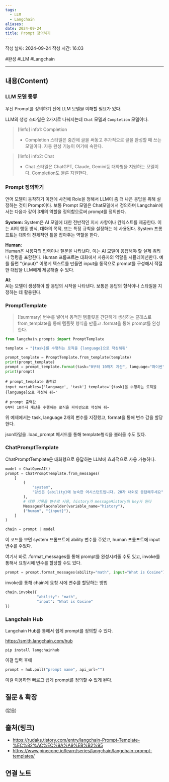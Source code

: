 ```yaml
---
tags:
  - LLM
  - Langchain
aliases: 
date: 2024-09-24
title: Prompt 정의하기
---
```

작성 날짜: 2024-09-24
작성 시간: 16:03

#완성 #LLM #Langchain 

----
## 내용(Content)

### LLM 모델 종류

우선 Prompt를 정의하기 전에 LLM 모델을 이해할 필요가 있다.

LLM의 생성 스타일은 2가지로 나눠지는데 `Chat` 모델과 `Completion` 모델이다.


>[!info] info1: Completion
>- Completion 스타일은 중간에 글을 써놓고 추가적으로 글을 완성할 때 쓰는 모델이다. 자동 완성 기능이 여기에 속한다.
>

>[!info] info2: Chat
>- Chat 스타일은 ChatGPT, Claude, Gemini등 대화형을 지원하는 모델이다. Completion도 물론 지원한다.

### Prompt 정의하기

언어 모델이 동작하기 이전에 사전에 Role을 정해서 LLM이 좀 더 나은 응답을 위해 설정하는 것이 Prompt이다. 보통 Prompt 모델은 Chat모델에서 정의하며 Langchain에서는 다음과 같이 3개의 역할을 정의함으로써 prompt를 정의한다.

**System:**
System은 AI 모델에 대한 전반적인 지시 사항이나 컨텍스트를 제공한다. 이는 AI의 행동 방식, 대화의 목적, 또는 특정 규칙을 설정하는 데 사용된다. System 프롬프트는 대화의 전체적인 틀을 잡아주는 역할을 한다.

**Human**:  
Human은 사용자의 입력이나 질문을 나타낸다. 이는 AI 모델이 응답해야 할 실제 쿼리나 명령을 포함한다. Human 프롬프트는 대화에서 사용자의 역할을 시뮬레이션한다. 예를 들면 "{input}" 이렇게 텍스트를 만들면 input을 동적으로 prompt를 구성해서 적절한 대답을 LLM에게 제공해줄 수 있다.

**AI**:  
AI는 모델이 생성해야 할 응답의 시작을 나타낸다. 보통은 응답의 형식이나 스타일을 지정하는 데 활용된다.

### PromptTemplate

>[!summary]
> 변수를 넣어서 동적인 템플릿을 간단하게 생성하는 클래스로 from_template을 통해 템플릿 형식을 만들고 .format을 통해 prompt를 완성한다.

```python
from langchain.prompts import PromptTemplate

template = "{task}를 수행하는 로직을 {language}으로 작성해줘"

prompt_template = PromptTemplate.from_template(template)
print(prompt_template)
prompt = prompt_template.format(task="0부터 10까지 계산", language="파이썬")
print(prompt)
```


```
# prompt_template 출력값
input_variables=['language', 'task'] template='{task}을 수행하는 로직을 {language}으로 작성해 줘~'

# prompt 출력값
0부터 10까지 계산을 수행하는 로직을 파이썬으로 작성해 줘~
```

위 예제에서는 task, language 2개의 변수를 지정했고, format을 통해 변수 값을 할당한다.

json파일을 .load_prompt 메서드를 통해 template형식을 불러올 수도 있다.


### ChatPromptTemplate

ChatPromptTemplate은 대화형으로 응답하는 LLM에 효과적으로 사용 가능하다.

```python
model = ChatOpenAI()
prompt = ChatPromptTemplate.from_messages(
    [
        (
            "system",
            "당신은 {ability}에 능숙한 어시스턴트입니다. 20자 내외로 응답해주세요"
        ),
        # 대화 기록을 변수로 사용, history가 messageHistory의 key가 된다
        MessagesPlaceholder(variable_name="history"),
        ("human", "{input}"),
    ]
)

chain = prompt | model
```

이 코드를 보면 system 프롬프트에 ability 변수를 주었고, human 프롬프트에 input 변수를 주었다.

여기서 바로 .format_messages를 통해 prompt를 완성시켜줄 수도 있고, invoke를 통해서 요청시에 변수를 할당할 수도 있다.

```python
prompt = prompt.format_messages(ability="math", input="What is Cosine")
```

invoke를 통해 chain에 요청 시에 변수를 할당하는 방법

```python
chain.invoke({
			  "ability": "math",
			  "input": "What is Cosine"
})
```

### Langchain Hub

Langchain Hub를 통해서 쉽게 prompt를 정의할 수 있다.

https://smith.langchain.com/hub

```shell
pip install langchainhub
```

이걸 입력 후에

```python
prompt = hub.pull("prompt name", api_url="")
```

이걸 이용하면 빠르고 쉽게 prompt를 정의할 수 있게 된다.

## 질문 & 확장

(없음)

## 출처(링크)

- https://rudaks.tistory.com/entry/langchain-Prompt-Template-%EC%82%AC%EC%9A%A9%EB%B2%95
- https://www.pinecone.io/learn/series/langchain/langchain-prompt-templates/
## 연결 노트


